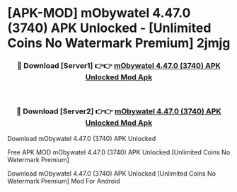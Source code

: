 # [APK-MOD] mObywatel 4.47.0 (3740) APK Unlocked - [Unlimited Coins No Watermark Premium] 2jmjg



<div align="center">
<h3>🔴 Download [Server1] 👉👉 <a href="https://momento.my/?title=mObywatel_4.47.0_(3740)_APK_Unlocked">mObywatel 4.47.0 (3740) APK Unlocked Mod Apk</a></h3><br>

<h3>🔴 Download [Server2] 👉👉 <a href="https://momento.my/?title=mObywatel_4.47.0_(3740)_APK_Unlocked">mObywatel 4.47.0 (3740) APK Unlocked Mod Apk</a></h3>
</div>



Download mObywatel 4.47.0 (3740) APK Unlocked 

Free APK MOD mObywatel 4.47.0 (3740) APK Unlocked [Unlimited Coins No Watermark Premium]

Download mObywatel 4.47.0 (3740) APK Unlocked [Unlimited Coins No Watermark Premium] Mod For Android
